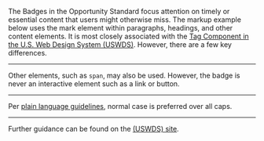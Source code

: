 The Badges in the Opportunity Standard focus attention on timely or essential content that users might otherwise miss. The markup example below uses the mark element within paragraphs, headings, and other content elements. It is most closely associated with the <a href="https://designsystem.digital.gov/components/tag/" target="_blank" rel="noopener">Tag Component in the U.S. Web Design System (USWDS)</a>. However, there are a few key differences.

---

Other elements, such as `span`, may also be used. However, the badge is never an interactive element such as a link or button.

---

Per <a href="https://blueprint.cityofnewyork.us/content/plain-language-and-readability/" target="_blank" rel="noopener nofollow">plain language guidelines</a>, normal case is preferred over all caps.

---

Further guidance can be found on the <a href="https://designsystem.digital.gov/components/tag/" target="_blank" rel="noopener nofollow">(USWDS) site</a>.
